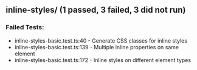 
## inline-styles/ (1 passed, 3 failed, 3 did not run)

### Failed Tests:
- inline-styles-basic.test.ts:40 - Generate CSS classes for inline styles
- inline-styles-basic.test.ts:139 - Multiple inline properties on same element
- inline-styles-basic.test.ts:172 - Inline styles on different element types
